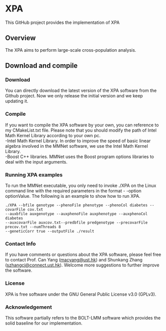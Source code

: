 # XPA
This GitHub project provides the implementation of XPA

## Overview 

The XPA aims to perform large-scale cross-population analysis.

## Download and compile
### Download
You can directly download the latest version of the XPA software from the Github project. Now we only release the initial version and we keep updating it.
### Compile 
If you want to compile the XPA software by your own, you can reference to my CMakeList.txt file. Please note that you should modify the path of Intel Math Kernel Library according to your own pc.  
-Intel Math Kernel Library. In order to improve the speed of basic linear algebra involved in the MMNet software, we use the Intel Math Kernel Library.  
-Boost C++ libraries. MMNet uses the Boost program options libraries to deal with the input arguments.
### Running XPA examples
To run the MMNet executable, you only need to invoke ./XPA on the Linux command line with the required parameters in the format - -option optionValue. The following is an example to show how to run XPA.
  ```
  ./XPA --bfile genotype --phenoFile phenotype --phenoCol diabetes --covarFile cov.txt 
  --auxbfile auxgenotype --auxphenoFile auxphenotype --auxphenoCol diabetes 
  --auxcovarFile auxcov.txt--predbfile predgenotype --precovarFile precov.txt --numThreads 8 
  --geneticCorr true --outputFile ./result
  ```
### Contact Info
If you have comments or questions about the XPA software, please feel free to contact Prof. Can Yang (macyang@ust.hk) and Shunkang Zhang (szhangcj@connect.ust.hk). Welcome more suggestions to further improve the software.

### License
XPA is free software under the GNU General Public License v3.0 (GPLv3).

### Acknowledgement
This software partially refers to the BOLT-LMM software which provides the solid baseline for our implementation. 
